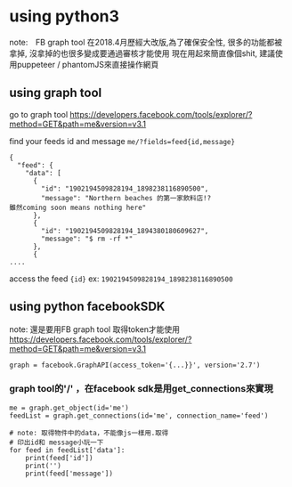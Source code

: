 # using python3

note:　FB graph tool 在2018.4月歷經大改版,為了確保安全性, 很多的功能都被拿掉, 沒拿掉的也很多變成要通過審核才能使用
現在用起來簡直像個shit, 建議使用puppeteer / phantomJS來直接操作網頁

## using graph tool

go to graph tool 
https://developers.facebook.com/tools/explorer/?method=GET&path=me&version=v3.1

find your feeds id and message
`me/?fields=feed{id,message}`

```
{
  "feed": {
    "data": [
      {
        "id": "1902194509828194_1898238116890500",
        "message": "Northern beaches 的第一家飲料店!?
雖然coming soon means nothing here"
      },
      {
        "id": "1902194509828194_1894380180609627",
        "message": "$ rm -rf *"
      },
      {
....          
```

access the feed
`{id}`
ex: `1902194509828194_1898238116890500`

## using python facebookSDK

note: 還是要用FB graph tool 取得token才能使用
https://developers.facebook.com/tools/explorer/?method=GET&path=me&version=v3.1

```
graph = facebook.GraphAPI(access_token='{...}}', version='2.7') 
```
### graph tool的'/' ，在facebook sdk是用get_connections來實現
```
me = graph.get_object(id='me')
feedList = graph.get_connections(id='me', connection_name='feed')

# note: 取得物件中的data，不能像js一樣用.取得
# 印出id和 message小玩一下
for feed in feedList['data']:
    print(feed['id'])
    print('')
    print(feed['message'])

```

